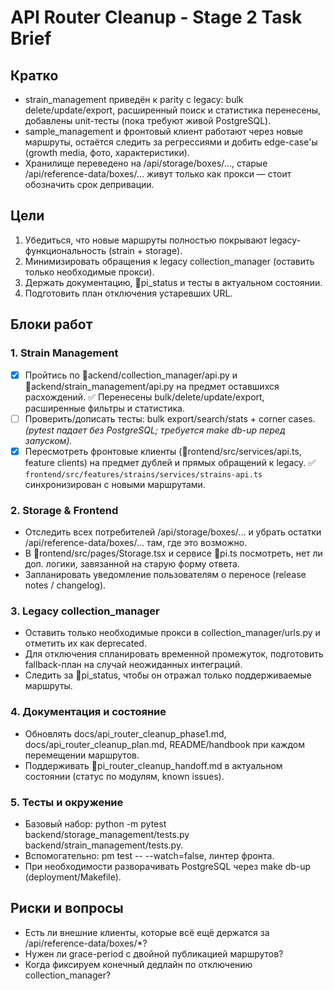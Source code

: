 ﻿# API Router Cleanup - Stage 2 Task Brief

## Кратко
- strain_management приведён к parity с legacy: bulk delete/update/export, расширенный поиск и статистика перенесены, добавлены unit-тесты (пока требуют живой PostgreSQL).
- sample_management и фронтовый клиент работают через новые маршруты, остаётся следить за регрессиями и добить edge-case'ы (growth media, фото, характеристики).
- Хранилище переведено на /api/storage/boxes/..., старые /api/reference-data/boxes/... живут только как прокси — стоит обозначить срок депривации.

## Цели
1. Убедиться, что новые маршруты полностью покрывают legacy-функциональность (strain + storage).
2. Минимизировать обращения к legacy collection_manager (оставить только необходимые прокси).
3. Держать документацию, pi_status и тесты в актуальном состоянии.
4. Подготовить план отключения устаревших URL.

## Блоки работ
### 1. Strain Management
- [x] Пройтись по ackend/collection_manager/api.py и ackend/strain_management/api.py на предмет оставшихся расхождений. ✅ Перенесены bulk/delete/update/export, расширенные фильтры и статистика.
- [ ] Проверить/дописать тесты: bulk export/search/stats + corner cases. *(pytest падает без PostgreSQL; требуется make db-up перед запуском).*
- [x] Пересмотреть фронтовые клиенты (rontend/src/services/api.ts, feature clients) на предмет дублей и прямых обращений к legacy. ✅ `frontend/src/features/strains/services/strains-api.ts` синхронизирован с новыми маршрутами.

### 2. Storage & Frontend
- Отследить всех потребителей /api/storage/boxes/... и убрать остатки /api/reference-data/boxes/... там, где это возможно.
- В rontend/src/pages/Storage.tsx и сервисе pi.ts посмотреть, нет ли доп. логики, завязанной на старую форму ответа.
- Запланировать уведомление пользователям о переносе (release notes / changelog).

### 3. Legacy collection_manager
- Оставить только необходимые прокси в collection_manager/urls.py и отметить их как deprecated.
- Для отключения спланировать временной промежуток, подготовить fallback-план на случай неожиданных интеграций.
- Следить за pi_status, чтобы он отражал только поддерживаемые маршруты.

### 4. Документация и состояние
- Обновлять docs/api_router_cleanup_phase1.md, docs/api_router_cleanup_plan.md, README/handbook при каждом перемещении маршрутов.
- Поддерживать pi_router_cleanup_handoff.md в актуальном состоянии (статус по модулям, known issues).

### 5. Тесты и окружение
- Базовый набор: python -m pytest backend/storage_management/tests.py backend/strain_management/tests.py.
- Вспомогательно: 
pm test -- --watch=false, линтер фронта.
- При необходимости разворачивать PostgreSQL через make db-up (deployment/Makefile).

## Риски и вопросы
- Есть ли внешние клиенты, которые всё ещё держатся за /api/reference-data/boxes/*?
- Нужен ли grace-period с двойной публикацией маршрутов?
- Когда фиксируем конечный дедлайн по отключению collection_manager?
